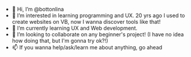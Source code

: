 - 👋 Hi, I’m @bottonlina
- 👀 I’m interested in learning programming and UX. 20 yrs ago I used to create websites on VB, now I wanna discover tools like that!
- 🌱 I’m currently learning UX and Web development.
- 💞️ I’m looking to collaborate on any beginner's project! (I have no idea how doing that, but I'm gonna try ok?!)
- 📫 If you wanna help/ask/learn me about anything, go ahead 

<!---
bottonlina/bottonlina is a ✨ special ✨ repository because its `README.md` (this file) appears on your GitHub profile.
You can click the Preview link to take a look at your changes.
--->
